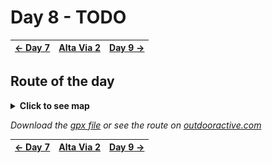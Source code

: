 # Day 8 - TODO

|[← Day 7](../day7)|[Alta Via 2](../)|[Day 9 →](../day9)|
|:-|:-:|-:|

## Route of the day

<details>
<summary><strong>Click to see map</strong></summary>
<img src="../img/27-0000-map.png">
</details>

*Download the [gpx file](../gpx/av2-day8.gpx) or see the route on
[outdooractive.com](https://www.outdooractive.com/en/route/hiking-trail/san-martino-di-castrozza-primiero-vanoi/-2025-alta-via-2-day-8/325543034/?share=%7E3zdmeu44%244ossqbdb)*

|[← Day 7](../day7)|[Alta Via 2](../)|[Day 9 →](../day9)|
|:-|:-:|-:|
